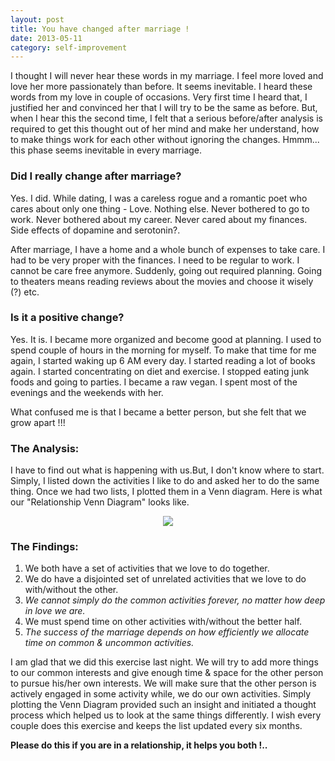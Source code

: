 ```yaml
---
layout: post
title: You have changed after marriage !
date: 2013-05-11
category: self-improvement
---
```


I thought I will never hear these words in my marriage. I feel more loved and love her more passionately than before. It seems inevitable. I heard these words from my love in couple of occasions. Very first time I heard that, I justified her and convinced her that I will try to be the same as before. But, when I hear this the second time, I felt that a serious before/after analysis is required to get this thought out of her mind and make her understand, how to make things work for each other without ignoring the changes. Hmmm... this phase seems inevitable in every marriage.  

### Did I really change after marriage?  

Yes. I did. While dating, I was a careless rogue and a romantic poet who cares about only one thing - Love. Nothing else. Never bothered to go to work. Never bothered about my career. Never cared about my finances. Side effects of dopamine and serotonin?.  

After marriage, I have a home and a whole bunch of expenses to take care. I had to be very proper with the finances. I need to be regular to work. I cannot be care free anymore. Suddenly, going out required planning. Going to theaters means reading reviews about the movies and choose it wisely (?) etc.  

### Is it a positive change?  

Yes. It is. I became more organized and become good at planning. I used to spend couple of hours in the morning for myself. To make that time for me again, I started waking up 6 AM every day. I started reading a lot of books again. I started concentrating on diet and exercise. I stopped eating junk foods and going to parties. I became a raw vegan. I spent most of the evenings and the weekends with her.  

What confused me is that I became a better person, but she felt that we grow apart !!!  

### The Analysis:  

I have to find out what is happening with us.But, I don't know where to start. Simply, I listed down the activities I like to do and asked her to do the same thing. Once we had two lists, I plotted them in a Venn diagram. Here is what our "Relationship Venn Diagram" looks like.  

<div style="text-align: center;">
<img src="{{site.url}}/img/Relationship-Venn-Diagram.jpg"/>
</div>  

### The Findings:  

1. We both have a set of activities that we love to do together.  
2. We do have a disjointed set of unrelated activities that we love to do with/without the other.  
3. *We cannot simply do the common activities forever, no matter how deep in love we are.*  
4. We must spend time on other activities with/without the better half.  
5. *The success of the marriage depends on how efficiently we allocate time on common & uncommon activities.*  

I am glad that we did this exercise last night. We will try to add more things to our common interests and give enough time & space for the other person to pursue his/her own interests. We will make sure that the other person is actively engaged in some activity while, we do our own activities. Simply plotting the Venn Diagram provided such an insight and initiated a thought process which helped us to look at the same things differently. I wish every couple does this exercise and keeps the list updated every six months.  

**Please do this if you are in a relationship, it helps you both !..**  



